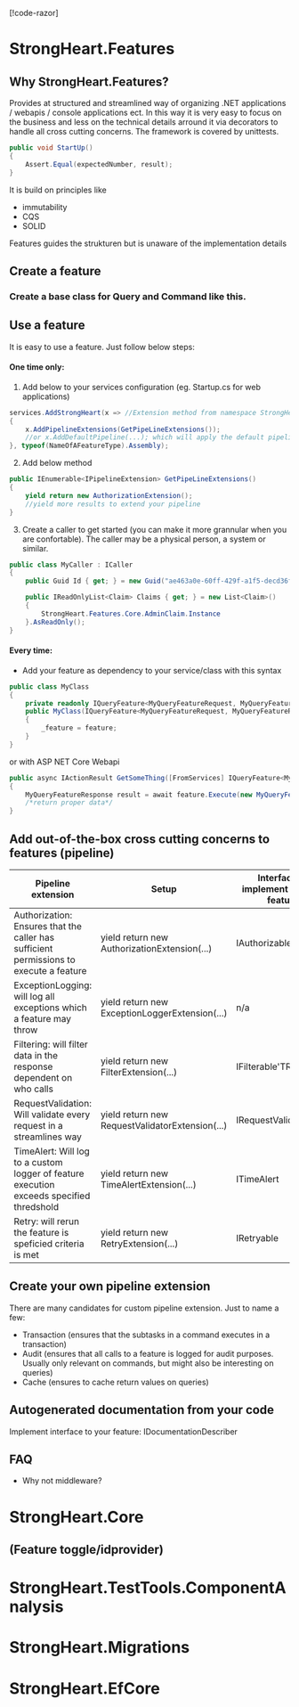 [!code-razor[](~/Src/StrongHeart.Features/Extensions.cs?highlight=10-18)]


# StrongHeart.Features
## Why StrongHeart.Features?
Provides at structured and streamlined way of organizing .NET applications / webapis / console applications ect. 
In this way it is very easy to focus on the business and less on the technical details arround it via decorators to handle all cross cutting concerns.
The framework is covered by unittests.
```c#
public void StartUp()
{
    Assert.Equal(expectedNumber, result);
}
```
It is build on principles like
- immutability
- CQS
- SOLID

Features guides the strukturen but is unaware of the implementation details

## Create a feature
### Create a base class for Query and Command like this. 

## Use a feature
It is easy to use a feature. Just follow below steps:

#### One time only:
1. Add below to your services configuration (eg. Startup.cs for web applications)
```c#
services.AddStrongHeart(x => //Extension method from namespace StrongHeart.Features.DependencyInjection
{
    x.AddPipelineExtensions(GetPipeLineExtensions());
    //or x.AddDefaultPipeline(...); which will apply the default pipeline with all decorators in the recommended order from StrongHeart
}, typeof(NameOfAFeatureType).Assembly);
```
2. Add below method
```c#
public IEnumerable<IPipelineExtension> GetPipeLineExtensions()
{
    yield return new AuthorizationExtension();
    //yield more results to extend your pipeline
}
```
3. Create a caller to get started (you can make it more grannular when you are confortable). The caller may be a physical person, a system or similar.
```c#
public class MyCaller : ICaller
{
    public Guid Id { get; } = new Guid("ae463a0e-60ff-429f-a1f5-decd36f17e1d");

    public IReadOnlyList<Claim> Claims { get; } = new List<Claim>()
    {
        StrongHeart.Features.Core.AdminClaim.Instance
    }.AsReadOnly();
}
```

#### Every time:
- Add your feature as dependency to your service/class with this syntax
```c#
public class MyClass
{
    private readonly IQueryFeature<MyQueryFeatureRequest, MyQueryFeatureResponse> _feature;
    public MyClass(IQueryFeature<MyQueryFeatureRequest, MyQueryFeatureResponse> feature)
    {
        _feature = feature;
    }
}
```
or with ASP NET Core Webapi 
```c#
public async IActionResult GetSomeThing([FromServices] IQueryFeature<MyQueryFeatureRequest, MyQueryFeatureResponse> feature)
{
    MyQueryFeatureResponse result = await feature.Execute(new MyQueryFeatureRequest(new MyCaller(), /*other arguments*/));
    /*return proper data*/
}

```

## Add out-of-the-box cross cutting concerns to features (pipeline)
|                                        Pipeline extension                                       |                   Setup                   | Interface to implement on your feature |
|-----------------------------------------------------------------------------------------------|-----------------------------------------|----------------------------------------|
| Authorization: Ensures that the caller has sufficient permissions to execute a feature | yield return new AuthorizationExtension(...) | IAuthorizable                          |
| ExceptionLogging: will log all exceptions which a feature may throw                                         | yield return new ExceptionLoggerExtension(...)             | n/a
| Filtering: will filter data in the response dependent on who calls                                        | yield return new FilterExtension(...) |IFilterable'TResponse'
| RequestValidation: Will validate every request in a streamlines way                                              | yield return new RequestValidatorExtension(...)                                         | IRequestValidatable
| TimeAlert: Will log to a custom logger of feature execution exceeds specified thredshold                                              | yield return new TimeAlertExtension(...)                                         | ITimeAlert
| Retry: will rerun the feature is speficied criteria is met                                        | yield return new RetryExtension(...) |IRetryable

## Create your own pipeline extension
There are many candidates for custom pipeline extension. Just to name a few:
- Transaction (ensures that the subtasks in a command executes in a transaction)
- Audit (ensures that all calls to a feature is logged for audit purposes. Usually only relevant on commands, but might also be interesting on queries)
- Cache (ensures to cache return values on queries)

## Autogenerated documentation from your code
Implement interface to your feature: IDocumentationDescriber
## FAQ
- Why not middleware?


# StrongHeart.Core 
## (Feature toggle/idprovider)
# StrongHeart.TestTools.ComponentAnalysis
# StrongHeart.Migrations
# StrongHeart.EfCore
